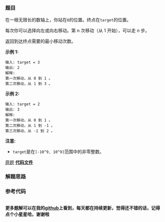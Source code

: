 ### 题目
在一根无限长的数轴上，你站在`0`的位置。终点在`target`的位置。

每次你可以选择向左或向右移动。第 n 次移动（从 1 开始），可以走 n 步。

返回到达终点需要的最小移动次数。

**示例 1:**

    
    
    输入: target = 3
    输出: 2
    解释:
    第一次移动，从 0 到 1 。
    第二次移动，从 1 到 3 。
    

**示例 2:**

    
    
    输入: target = 2
    输出: 3
    解释:
    第一次移动，从 0 到 1 。
    第二次移动，从 1 到 -1 。
    第三次移动，从 -1 到 2 。
    

**注意:**

  * `target`是在`[-10^9, 10^9]`范围中的非零整数。

[原题](https://leetcode-cn.com/problems/reach-a-number/)    **[代码文件]()**


### 解题思路




### 参考代码

```go


```




**更多题解可以在我的[github](https://github.com/LZH139/leetcode_Go)上看到，每天都在持续更新，觉得还不错的话，记得点个小星星哈，谢谢啦**
